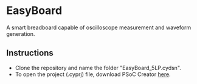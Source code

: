 # EasyBoard
A smart breadboard capable of oscilloscope measurement and waveform generation.

## Instructions
* Clone the repository and name the folder "EasyBoard_5LP.cydsn".
* To open the project (.cyprj) file, download PSoC Creator [here](http://www.cypress.com/products/psoc-creator-integrated-design-environment-ide).


